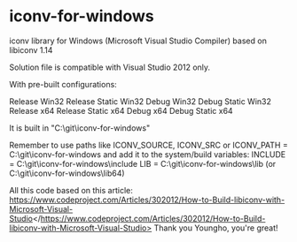 iconv-for-windows
=================

iconv library for Windows (Microsoft Visual Studio Compiler) based on libiconv 1.14

Solution file is compatible with Visual Studio 2012 only.

With pre-built configurations:

Release Win32
Release Static Win32
Debug Win32
Debug Static Win32
Release x64
Release Static x64
Debug x64
Debug Static x64

It is built in "C:\git\iconv-for-windows"

Remember to use paths like
ICONV_SOURCE, ICONV_SRC or ICONV_PATH = C:\git\iconv-for-windows
and add it to the system/build variables:
INCLUDE = C:\git\iconv-for-windows\include
LIB = C:\git\iconv-for-windows\lib (or C:\git\iconv-for-windows\lib64)

All this code based on this article: <https://www.codeproject.com/Articles/302012/How-to-Build-libiconv-with-Microsoft-Visual-Studio></https://www.codeproject.com/Articles/302012/How-to-Build-libiconv-with-Microsoft-Visual-Studio>
Thank you Youngho, you're great!